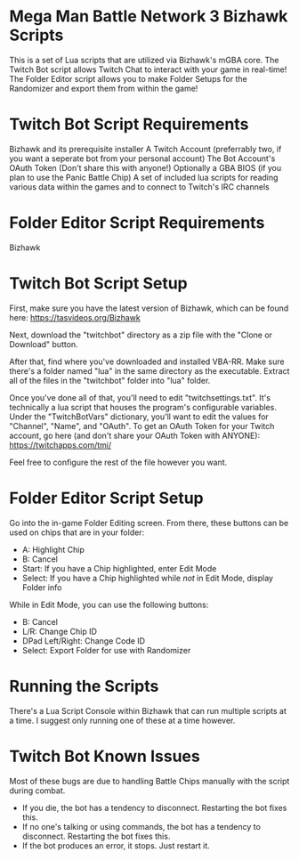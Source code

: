 Mega Man Battle Network 3 Bizhawk Scripts
============
This is a set of Lua scripts that are utilized via Bizhawk's mGBA core.
The Twitch Bot script allows Twitch Chat to interact with your game in real-time!
The Folder Editor script allows you to make Folder Setups for the Randomizer and export them from within the game!

Twitch Bot Script Requirements
============
Bizhawk and its prerequisite installer
A Twitch Account (preferrably two, if you want a seperate bot from your personal account)
The Bot Account's OAuth Token (Don't share this with anyone!)
Optionally a GBA BIOS (if you plan to use the Panic Battle Chip)
A set of included lua scripts for reading various data within the games and to connect to Twitch's IRC channels

Folder Editor Script Requirements
============
Bizhawk

Twitch Bot Script Setup
============
First, make sure you have the latest version of Bizhawk, which can be found here: https://tasvideos.org/Bizhawk

Next, download the "twitchbot" directory as a zip file with the "Clone or Download" button.

After that, find where you've downloaded and installed VBA-RR. Make sure there's a folder named "lua" in the same directory as the executable. Extract all of the files in the "twitchbot" folder into "lua" folder.

Once you've done all of that, you'll need to edit "twitchsettings.txt". It's technically a lua script that houses the program's configurable variables. Under the "TwitchBotVars" dictionary, you'll want to edit the values for "Channel", "Name", and "OAuth". To get an OAuth Token for your Twitch account, go here (and don't share your OAuth Token with ANYONE): https://twitchapps.com/tmi/

Feel free to configure the rest of the file however you want.

Folder Editor Script Setup
============
Go into the in-game Folder Editing screen. From there, these buttons can be used on chips that are in your folder:
- A: Highlight Chip
- B: Cancel
- Start: If you have a Chip highlighted, enter Edit Mode
- Select: If you have a Chip highlighted while *not* in Edit Mode, display Folder info

While in Edit Mode, you can use the following buttons:
- B: Cancel
- L/R: Change Chip ID
- DPad Left/Right: Change Code ID
- Select: Export Folder for use with Randomizer

Running the Scripts
============
There's a Lua Script Console within Bizhawk that can run multiple scripts at a time. I suggest only running one of these at a time however.

Twitch Bot Known Issues
============
Most of these bugs are due to handling Battle Chips manually with the script during combat.
- If you die, the bot has a tendency to disconnect. Restarting the bot fixes this.
- If no one's talking or using commands, the bot has a tendency to disconnect. Restarting the bot fixes this.
- If the bot produces an error, it stops. Just restart it.